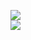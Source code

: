 [![](https://img.shields.io/badge/Made%20With-Github%20Spray-lightgrey.svg?style=for-the-badge&logo=github)](https://github.com/Annihil/github-spray#22929)  
[![](https://i.imgur.com/2DrTn0Z.gif)](https://github.com/Annihil/github-spray)